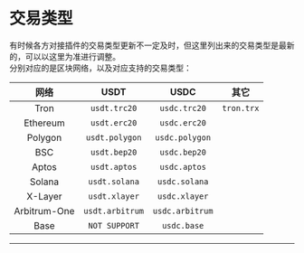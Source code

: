 # 交易类型

有时候各方对接插件的交易类型更新不一定及时，但这里列出来的交易类型是最新的，可以以这里为准进行调整。<br>
分别对应的是区块网络，以及对应支持的交易类型：

|    **网络**    |    **USDT**     |    **USDC**     |   **其它**   |
|:------------:|:---------------:|:---------------:|:----------:|
|     Tron     |  `usdt.trc20`   |  `usdc.trc20`   | `tron.trx` |
|   Ethereum   |  `usdt.erc20`   |  `usdc.erc20`   |            |
|   Polygon    | `usdt.polygon`  | `usdc.polygon`  |            |
|     BSC      |  `usdt.bep20`   |  `usdc.bep20`   |            |
|    Aptos     |  `usdt.aptos`   |  `usdc.aptos`   |            |
|    Solana    |  `usdt.solana`  |  `usdc.solana`  |            |
|   X-Layer    |  `usdt.xlayer`  |  `usdc.xlayer`  |            |
| Arbitrum-One | `usdt.arbitrum` | `usdc.arbitrum` |            |
|     Base     |  `NOT SUPPORT`  |   `usdc.base`   |            |

---